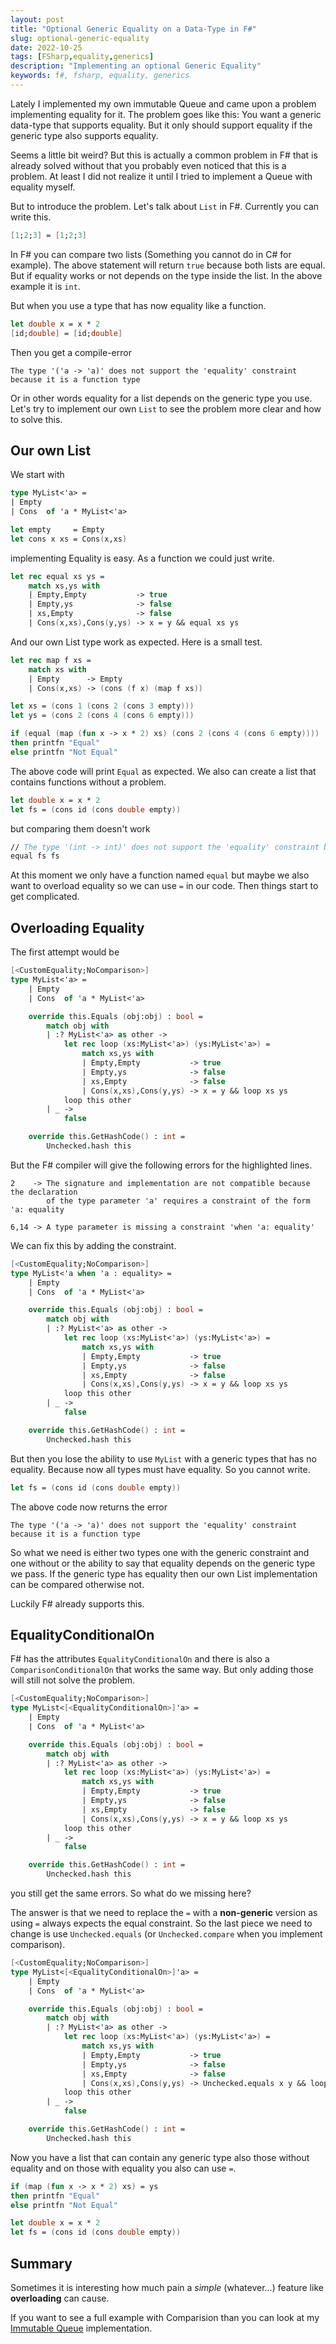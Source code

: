 ```yaml
---
layout: post
title: "Optional Generic Equality on a Data-Type in F#"
slug: optional-generic-equality
date: 2022-10-25
tags: [FSharp,equality,generics]
description: "Implementing an optional Generic Equality"
keywords: f#, fsharp, equality, generics
---
```


Lately I implemented my own immutable Queue and came upon a problem
implementing equality for it. The problem goes like this: You want
a generic data-type that supports equality. But it only should support
equality if the generic type also supports equality.

Seems a little bit weird? But this is actually a common problem in F# that is already solved
without that you probably even noticed that this is a problem. At least I did not
realize it until I tried to implement a Queue with equality myself.

But to introduce the problem. Let's talk about `List` in F#. Currently you can write this.

```fsharp
[1;2;3] = [1;2;3]
```

In F# you can compare two lists (Something you cannot do in C# for example).
The above statement will return `true` because both lists are equal. But if equality works or not
depends on the type inside the list. In the above example it is `int`.

But when you use a type that has now equality like a function.

```fsharp
let double x = x * 2
[id;double] = [id;double]
```

Then you get a compile-error

    The type '('a -> 'a)' does not support the 'equality' constraint because it is a function type

Or in other words equality for a list depends on the generic type you use. Let's try to implement
our own `List` to see the problem more clear and how to solve this.

## Our own List

We start with

```fsharp
type MyList<'a> =
| Empty
| Cons  of 'a * MyList<'a>

let empty     = Empty
let cons x xs = Cons(x,xs)
```

implementing Equality is easy. As a function we could just write.

```fsharp
let rec equal xs ys =
    match xs,ys with
    | Empty,Empty           -> true
    | Empty,ys              -> false
    | xs,Empty              -> false
    | Cons(x,xs),Cons(y,ys) -> x = y && equal xs ys
```

And our own List type work as expected. Here is a small test.

```fsharp
let rec map f xs =
    match xs with
    | Empty      -> Empty
    | Cons(x,xs) -> (cons (f x) (map f xs))

let xs = (cons 1 (cons 2 (cons 3 empty)))
let ys = (cons 2 (cons 4 (cons 6 empty)))

if (equal (map (fun x -> x * 2) xs) (cons 2 (cons 4 (cons 6 empty))))
then printfn "Equal"
else printfn "Not Equal"
```

The above code will print `Equal` as expected. We also can create a
list that contains functions without a problem.

```fsharp
let double x = x * 2
let fs = (cons id (cons double empty))
```

but comparing them doesn't work

```fsharp
// The type '(int -> int)' does not support the 'equality' constraint because it is a function type
equal fs fs
```

At this moment we only have a function named `equal` but maybe we also want to overload equality so we can use
`=` in our code. Then things start to get complicated.

## Overloading Equality

The first attempt would be

```fsharp {hl_lines=[2,6,14]}
[<CustomEquality;NoComparison>]
type MyList<'a> =
    | Empty
    | Cons  of 'a * MyList<'a>

    override this.Equals (obj:obj) : bool =
        match obj with
        | :? MyList<'a> as other ->
            let rec loop (xs:MyList<'a>) (ys:MyList<'a>) =
                match xs,ys with
                | Empty,Empty           -> true
                | Empty,ys              -> false
                | xs,Empty              -> false
                | Cons(x,xs),Cons(y,ys) -> x = y && loop xs ys
            loop this other
        | _ ->
            false

    override this.GetHashCode() : int =
        Unchecked.hash this
```

But the F# compiler will give the following errors for the highlighted lines.

    2    -> The signature and implementation are not compatible because the declaration
            of the type parameter 'a' requires a constraint of the form 'a: equality

    6,14 -> A type parameter is missing a constraint 'when 'a: equality'

We can fix this by adding the constraint.

```fsharp {hl_lines=[2]}
[<CustomEquality;NoComparison>]
type MyList<'a when 'a : equality> =
    | Empty
    | Cons  of 'a * MyList<'a>

    override this.Equals (obj:obj) : bool =
        match obj with
        | :? MyList<'a> as other ->
            let rec loop (xs:MyList<'a>) (ys:MyList<'a>) =
                match xs,ys with
                | Empty,Empty           -> true
                | Empty,ys              -> false
                | xs,Empty              -> false
                | Cons(x,xs),Cons(y,ys) -> x = y && loop xs ys
            loop this other
        | _ ->
            false

    override this.GetHashCode() : int =
        Unchecked.hash this
```

But then you lose the ability to use `MyList` with a generic types that has no
equality. Because now all types must have equality. So you cannot write.

```fsharp
let fs = (cons id (cons double empty))
```

The above code now returns the error

    The type '('a -> 'a)' does not support the 'equality' constraint because it is a function type

So what we need is either two types one with the generic constraint and one without or the ability to
say that equality depends on the generic type we pass. If the generic type has equality then our
own List implementation can be compared otherwise not.

Luckily F# already supports this.

## EqualityConditionalOn

F# has the attributes `EqualityConditionalOn` and there is also a `ComparisonConditionalOn`
that works the same way. But only adding those will still not solve the problem.

```fsharp {hl_lines=[2,6,14]}
[<CustomEquality;NoComparison>]
type MyList<[<EqualityConditionalOn>]'a> =
    | Empty
    | Cons  of 'a * MyList<'a>

    override this.Equals (obj:obj) : bool =
        match obj with
        | :? MyList<'a> as other ->
            let rec loop (xs:MyList<'a>) (ys:MyList<'a>) =
                match xs,ys with
                | Empty,Empty           -> true
                | Empty,ys              -> false
                | xs,Empty              -> false
                | Cons(x,xs),Cons(y,ys) -> x = y && loop xs ys
            loop this other
        | _ ->
            false

    override this.GetHashCode() : int =
        Unchecked.hash this
```

you still get the same errors. So what do we missing here?

The answer is that we need to replace the `=` with a **non-generic** version as
using `=` always expects the equal constraint. So the last piece we need to change is
use `Unchecked.equals` (or `Unchecked.compare` when you implement comparison).

```fsharp {hl_lines=[14]}
[<CustomEquality;NoComparison>]
type MyList<[<EqualityConditionalOn>]'a> =
    | Empty
    | Cons  of 'a * MyList<'a>

    override this.Equals (obj:obj) : bool =
        match obj with
        | :? MyList<'a> as other ->
            let rec loop (xs:MyList<'a>) (ys:MyList<'a>) =
                match xs,ys with
                | Empty,Empty           -> true
                | Empty,ys              -> false
                | xs,Empty              -> false
                | Cons(x,xs),Cons(y,ys) -> Unchecked.equals x y && loop xs ys
            loop this other
        | _ ->
            false

    override this.GetHashCode() : int =
        Unchecked.hash this
```

Now you have a list that can contain any generic type also those without equality and
on those with equality you also can use `=`.


```fsharp
if (map (fun x -> x * 2) xs) = ys
then printfn "Equal"
else printfn "Not Equal"

let double x = x * 2
let fs = (cons id (cons double empty))
```

## Summary

Sometimes it is interesting how much pain a *simple* (whatever...) feature like **overloading**
can cause.

If you want to see a full example with Comparision than you can
look at my [Immutable Queue](https://github.com/DavidRaab/Queue/blob/master/lib/Queue.fs) implementation.